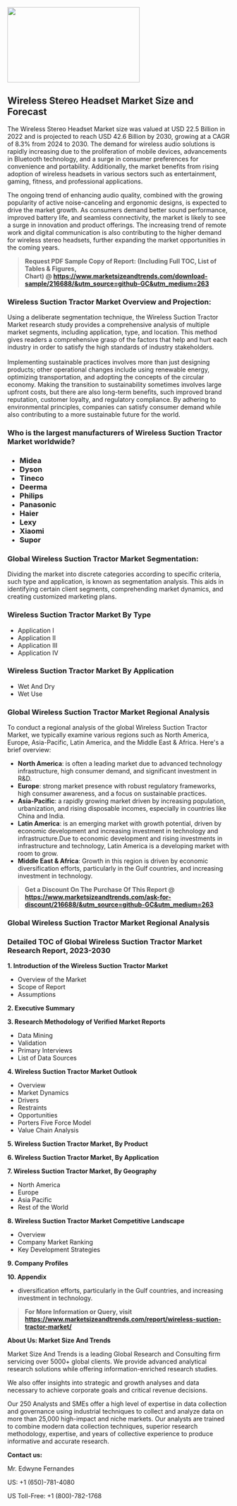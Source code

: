 <p><img class="alignnone size-medium wp-image-20088" src="https://ffe5etoiles.com/wp-content/uploads/2024/12/MST1-300x171.png" alt="" width="300" height="171" /></p><h2>Wireless Stereo Headset Market Size and Forecast</h2><p>The Wireless Stereo Headset Market size was valued at USD 22.5 Billion in 2022 and is projected to reach USD 42.6 Billion by 2030, growing at a CAGR of 8.3% from 2024 to 2030. The demand for wireless audio solutions is rapidly increasing due to the proliferation of mobile devices, advancements in Bluetooth technology, and a surge in consumer preferences for convenience and portability. Additionally, the market benefits from rising adoption of wireless headsets in various sectors such as entertainment, gaming, fitness, and professional applications.</p><p>The ongoing trend of enhancing audio quality, combined with the growing popularity of active noise-canceling and ergonomic designs, is expected to drive the market growth. As consumers demand better sound performance, improved battery life, and seamless connectivity, the market is likely to see a surge in innovation and product offerings. The increasing trend of remote work and digital communication is also contributing to the higher demand for wireless stereo headsets, further expanding the market opportunities in the coming years.</p></p><blockquote id="" class=""><strong>Request PDF Sample Copy of Report: (Including Full TOC, List of Tables &amp; Figures, Chart)&nbsp;@&nbsp;<strong><a href="https://www.marketsizeandtrends.com/download-sample/216688/&utm_source=github-GC&utm_medium=263" target="_blank">https://www.marketsizeandtrends.com/download-sample/216688/&utm_source=github-GC&utm_medium=263</a></strong></strong></blockquote><h3 id="" class="">Wireless Suction Tractor Market&nbsp;Overview and Projection:</h3><p id="" class="">Using a deliberate segmentation technique, the Wireless Suction Tractor Market research study provides a comprehensive analysis of multiple market segments, including application, type, and location. This method gives readers a comprehensive grasp of the factors that help and hurt each industry in order to satisfy the high standards of industry stakeholders. <br /> <br />Implementing sustainable practices involves more than just designing products; other operational changes include using renewable energy, optimizing transportation, and adopting the concepts of the circular economy. Making the transition to sustainability sometimes involves large upfront costs, but there are also long-term benefits, such improved brand reputation, customer loyalty, and regulatory compliance. By adhering to environmental principles, companies can satisfy consumer demand while also contributing to a more sustainable future for the world.</p><h3 id="" class="">Who is the largest manufacturers of&nbsp;Wireless Suction Tractor Market worldwide?</h3><h3 class=""><p><ul><li>Midea </li><li> Dyson </li><li> Tineco </li><li> Deerma </li><li> Philips </li><li> Panasonic </li><li> Haier </li><li> Lexy </li><li> Xiaomi </li><li> Supor</li></ul></p></h3><h3 id="" class="">Global&nbsp;Wireless Suction Tractor Market Segmentation:</h3><p id="" class="">Dividing the market into discrete categories according to specific criteria, such type and application, is known as segmentation analysis. This aids in identifying certain client segments, comprehending market dynamics, and creating customized marketing plans.</p><h3 id="" class="">Wireless Suction Tractor Market&nbsp;By Type</h3><p><p><ul><li>Application I</li><li> Application II</li><li> Application III</li><li> Application IV</p></li></ul></p></p><h3 id="" class="">Wireless Suction Tractor Market&nbsp;By Application</h3><p class=""><p><ul><li>Wet And Dry</li><li> Wet Use</li></ul></p></p><h3 id="" class="">Global Wireless Suction Tractor Market Regional Analysis</h3><p id="" class="">To conduct a regional analysis of the global Wireless Suction Tractor Market, we typically examine various regions such as North America, Europe, Asia-Pacific, Latin America, and the Middle East &amp; Africa. Here's a brief overview:</p><ul><li><strong>North America</strong>: is often a leading market due to advanced technology infrastructure, high consumer demand, and significant investment in R&amp;D.</li><li><strong>Europe</strong>: strong market presence with robust regulatory frameworks, high consumer awareness, and a focus on sustainable practices.</li><li><strong>Asia-Pacific</strong>: a rapidly growing market driven by increasing population, urbanization, and rising disposable incomes, especially in countries like China and India.</li><li><strong>Latin America</strong>: is an emerging market with growth potential, driven by economic development and increasing investment in technology and infrastructure.Due to economic development and rising investments in infrastructure and technology, Latin America is a developing market with room to grow.</li><li><strong>Middle East &amp; Africa</strong>: Growth in this region is driven by economic diversification efforts, particularly in the Gulf countries, and increasing investment in technology.</li></ul><blockquote id="" class=""><strong>Get a Discount On The Purchase Of This Report @ <strong><a href="https://www.marketsizeandtrends.com/ask-for-discount/216688/&utm_source=github-GC&utm_medium=263" target="_blank">https://www.marketsizeandtrends.com/ask-for-discount/216688/&utm_source=github-GC&utm_medium=263</a></strong></strong></blockquote><h3 id="" class="">Global Wireless Suction Tractor Market Regional Analysis</h3><h3 id="" class="">Detailed TOC of Global Wireless Suction Tractor Market Research Report, 2023-2030</h3><p id="" class=""><strong>1. Introduction of the Wireless Suction Tractor Market</strong></p><ul><li>Overview of the Market</li><li>Scope of Report</li><li>Assumptions</li></ul><p id="" class=""><strong>2. Executive Summary</strong></p><p id="" class=""><strong>3. Research Methodology of Verified Market Reports</strong></p><ul><li>Data Mining</li><li>Validation</li><li>Primary Interviews</li><li>List of Data Sources</li></ul><p id="" class=""><strong>4. Wireless Suction Tractor Market Outlook</strong></p><ul><li>Overview</li><li>Market Dynamics</li><li>Drivers</li><li>Restraints</li><li>Opportunities</li><li>Porters Five Force Model</li><li>Value Chain Analysis</li></ul><p id="" class=""><strong>5. Wireless Suction Tractor Market, By Product</strong></p><p id="" class=""><strong>6. Wireless Suction Tractor Market, By Application</strong></p><p id="" class=""><strong>7. Wireless Suction Tractor Market, By Geography</strong></p><ul><li>North America</li><li>Europe</li><li>Asia Pacific</li><li>Rest of the World</li></ul><p id="" class=""><strong>8. Wireless Suction Tractor Market Competitive Landscape</strong></p><ul><li>Overview</li><li>Company Market Ranking</li><li>Key Development Strategies</li></ul><p id="" class=""><strong>9. Company Profiles</strong></p><p id="" class=""><strong>10. Appendix</strong></p><ul><li>diversification efforts, particularly in the Gulf countries, and increasing investment in technology.</li></ul><blockquote id="" class=""><strong>For More Information or Query, visit <strong><strong><a href="https://www.marketsizeandtrends.com/report/wireless-suction-tractor-market/" target="_blank">https://www.marketsizeandtrends.com/report/wireless-suction-tractor-market/</a></strong></strong></strong></blockquote><p id="" class=""><strong>About Us: Market Size And Trends</strong></p><p id="" class="">Market Size And Trends is a leading Global Research and Consulting firm servicing over 5000+ global clients. We provide advanced analytical research solutions while offering information-enriched research studies.</p><p id="" class="">We also offer insights into strategic and growth analyses and data necessary to achieve corporate goals and critical revenue decisions.</p><p id="" class="">Our 250 Analysts and SMEs offer a high level of expertise in data collection and governance using industrial techniques to collect and analyze data on more than 25,000 high-impact and niche markets. Our analysts are trained to combine modern data collection techniques, superior research methodology, expertise, and years of collective experience to produce informative and accurate research.</p><p id="" class=""><strong>Contact us:</strong></p><p id="" class="">Mr. Edwyne Fernandes</p><p id="" class="">US: +1 (650)-781-4080</p><p id="" class="">US Toll-Free: +1 (800)-782-1768</p>
